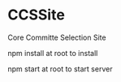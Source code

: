 # CCSSite
Core Committe Selection Site

npm install at root to install

npm start at root to start server
